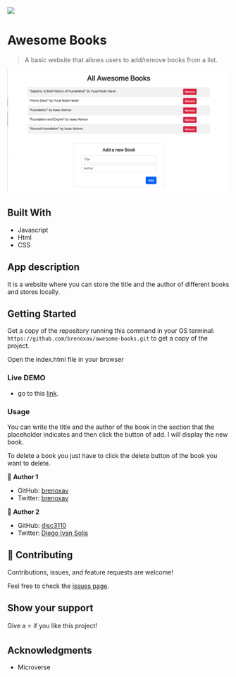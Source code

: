 ![](https://img.shields.io/badge/Microverse-blueviolet)

# Awesome Books

> A basic website that allows users to add/remove books from a list.

![](screenshot.png)

## Built With

- Javascript
- Html
- CSS

## App description
It is a website where you can store the title and the author of different books and stores locally.


## Getting Started
Get a copy of the repository running this command in your OS terminal: `https://github.com/brenoxav/awesome-books.git` to get a copy of the project.


Open the index.html file in your browser


### Live DEMO

- go to this [link](http://brenoxavier.com/awesome-books/).

### Usage

You can write the title and the author of the book in the section that the placeholder indicates and then click the button of add. I will display the new book.

To delete a book you just have to click the delete button of the book you want to delete.



👤 **Author 1**

- GitHub: [brenoxav](https://github.com/brenoxav)
- Twitter: [brenoxav](https://twitter.com/brenoxav)

👤 **Author 2**

- GitHub: [disc3110](https://github.com/disc3110)
- Twitter: [Diego Ivan Solis](https://twitter.com/disc3110)

## 🤝 Contributing

Contributions, issues, and feature requests are welcome!

Feel free to check the [issues page](https://github.com/brenoxav/awesome-books/issues).

## Show your support

Give a ⭐️ if you like this project!

## Acknowledgments

-  Microverse
